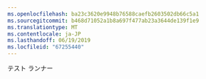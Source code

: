 ```yaml
---
ms.openlocfilehash: ba23c3620e9948b76588caefb2603502db66c5a1
ms.sourcegitcommit: b468d71052a1b8a697f477ab23a3644de139f1e9
ms.translationtype: MT
ms.contentlocale: ja-JP
ms.lasthandoff: 06/19/2019
ms.locfileid: "67255440"
---
```

テスト ランナー